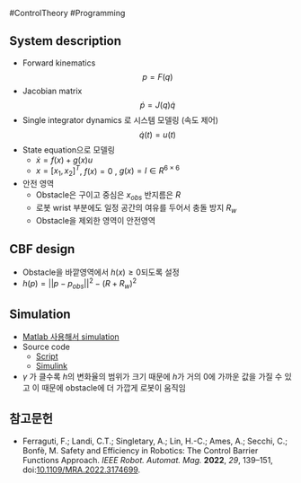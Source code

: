 #ControlTheory #Programming 

## System description

- Forward kinematics
$$p = F(q)$$
- Jacobian matrix
$$\dot{p} = J(q)\dot{q}$$
- Single integrator dynamics 로 시스템 모델링 (속도 제어)
$$\dot{q}(t) = u(t)$$
- State equation으로 모델링
	- $\dot{x} = f(x) + g(x)u$
	- $x = [x_1, x_2]^T$, $f(x) = 0$ , $g(x) = I \in R^{6 \times 6}$
- 안전 영역
	- Obstacle은 구이고 중심은 $x_{obs}$ 반지름은 $R$
	- 로봇 wrist 부분에도 일정 공간의 여유를 두어서 충돌 방지 $R_w$
	- Obstacle을 제외한 영역이 안전영역


## CBF design

- Obstacle을 바깥영역에서 $h(x) \geq 0$되도록 설정
-  $h(p) = ||p - p_{obs}||^2 - (R + R_w)^2$

## Simulation

- [Matlab 사용해서 simulation](./Matlab에서%20CBF%20구현.md)
- Source code
	- [Script](./src/CBF_for_manipulator.mlx)
	- [Simulink](./src/CBF_for_Manipulator.slx)
- $\gamma$ 가 클수록 $h$의 변화율의 범위가 크기 때문에 $h$가 거의 0에 가까운 값을 가질 수 있고 이 때문에 obstacle에 더 가깝게 로봇이 움직임


## 참고문헌

- Ferraguti, F.; Landi, C.T.; Singletary, A.; Lin, H.-C.; Ames, A.; Secchi, C.; Bonfè, M. Safety and Efficiency in Robotics: The Control Barrier Functions Approach. _IEEE Robot. Automat. Mag._ **2022**, _29_, 139–151, doi:[10.1109/MRA.2022.3174699](https://doi.org/10.1109/MRA.2022.3174699).